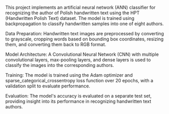 This project implements an artificial neural network (ANN) classifier for recognizing the author of Polish handwritten text using the HPT (Handwritten Polish Text) dataset. The model is trained using backpropagation to classify handwritten samples into one of eight authors.


Data Preparation: Handwritten text images are preprocessed by converting to grayscale, cropping words based on bounding box coordinates, resizing them, and converting them back to RGB format.

Model Architecture: A Convolutional Neural Network (CNN) with multiple convolutional layers, max-pooling layers, and dense layers is used to classify the images into the corresponding authors.

Training: The model is trained using the Adam optimizer and sparse_categorical_crossentropy loss function over 20 epochs, with a validation split to evaluate performance.

Evaluation: The model's accuracy is evaluated on a separate test set, providing insight into its performance in recognizing handwritten text authors.
